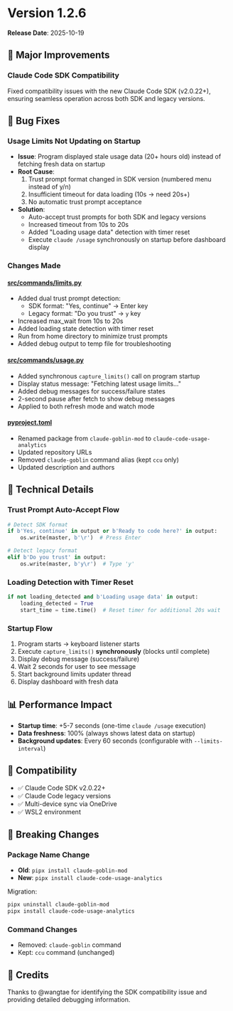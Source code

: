 # Version 1.2.6

**Release Date**: 2025-10-19

## 🎉 Major Improvements

### Claude Code SDK Compatibility
Fixed compatibility issues with the new Claude Code SDK (v2.0.22+), ensuring seamless operation across both SDK and legacy versions.

## 🐛 Bug Fixes

### Usage Limits Not Updating on Startup
- **Issue**: Program displayed stale usage data (20+ hours old) instead of fetching fresh data on startup
- **Root Cause**:
  1. Trust prompt format changed in SDK version (numbered menu instead of y/n)
  2. Insufficient timeout for data loading (10s → need 20s+)
  3. No automatic trust prompt acceptance
- **Solution**:
  - Auto-accept trust prompts for both SDK and legacy versions
  - Increased timeout from 10s to 20s
  - Added "Loading usage data" detection with timer reset
  - Execute `claude /usage` synchronously on startup before dashboard display

### Changes Made

#### [src/commands/limits.py](../../src/commands/limits.py)
- Added dual trust prompt detection:
  - SDK format: "Yes, continue" → Enter key
  - Legacy format: "Do you trust" → `y` key
- Increased max_wait from 10s to 20s
- Added loading state detection with timer reset
- Run from home directory to minimize trust prompts
- Added debug output to temp file for troubleshooting

#### [src/commands/usage.py](../../src/commands/usage.py)
- Added synchronous `capture_limits()` call on program startup
- Display status message: "Fetching latest usage limits..."
- Added debug messages for success/failure states
- 2-second pause after fetch to show debug messages
- Applied to both refresh mode and watch mode

#### [pyproject.toml](../../pyproject.toml)
- Renamed package from `claude-goblin-mod` to `claude-code-usage-analytics`
- Updated repository URLs
- Removed `claude-goblin` command alias (kept `ccu` only)
- Updated description and authors

## 🔧 Technical Details

### Trust Prompt Auto-Accept Flow
```python
# Detect SDK format
if b'Yes, continue' in output or b'Ready to code here?' in output:
    os.write(master, b'\r')  # Press Enter

# Detect legacy format
elif b'Do you trust' in output:
    os.write(master, b'y\r')  # Type 'y'
```

### Loading Detection with Timer Reset
```python
if not loading_detected and b'Loading usage data' in output:
    loading_detected = True
    start_time = time.time()  # Reset timer for additional 20s wait
```

### Startup Flow
1. Program starts → keyboard listener starts
2. Execute `capture_limits()` **synchronously** (blocks until complete)
3. Display debug message (success/failure)
4. Wait 2 seconds for user to see message
5. Start background limits updater thread
6. Display dashboard with fresh data

## 📊 Performance Impact

- **Startup time**: +5-7 seconds (one-time `claude /usage` execution)
- **Data freshness**: 100% (always shows latest data on startup)
- **Background updates**: Every 60 seconds (configurable with `--limits-interval`)

## 🔄 Compatibility

- ✅ Claude Code SDK v2.0.22+
- ✅ Claude Code legacy versions
- ✅ Multi-device sync via OneDrive
- ✅ WSL2 environment

## 📝 Breaking Changes

### Package Name Change
- **Old**: `pipx install claude-goblin-mod`
- **New**: `pipx install claude-code-usage-analytics`

Migration:
```bash
pipx uninstall claude-goblin-mod
pipx install claude-code-usage-analytics
```

### Command Changes
- Removed: `claude-goblin` command
- Kept: `ccu` command (unchanged)

## 🙏 Credits

Thanks to @wangtae for identifying the SDK compatibility issue and providing detailed debugging information.
